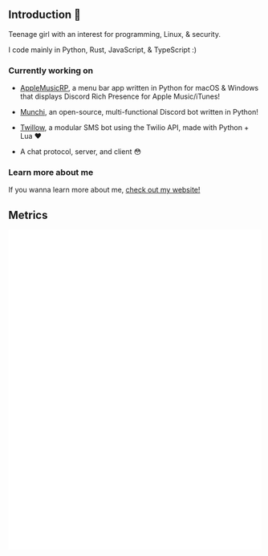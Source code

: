 ## Introduction 👋

Teenage girl with an interest for programming, Linux, & security.

I code mainly in Python, Rust, JavaScript, & TypeScript :)

### Currently working on

- [AppleMusicRP](https://github.com/wxllow/applemusicrp), a menu bar app written in Python for macOS & Windows that displays Discord Rich Presence for Apple Music/iTunes!

- [Munchi](https://github.com/wxllow/munchi), an open-source, multi-functional Discord bot written in Python!

- [Twillow](https://github.com/wxllow/twillow), a modular SMS bot using the Twilio API, made with Python + Lua ❤️

- A chat protocol, server, and client 😳

### Learn more about me

If you wanna learn more about me, [check out my website!](https://wxllow.dev)

## Metrics

![Metrics](/github-metrics.svg)
